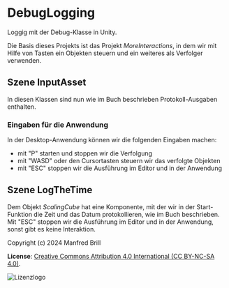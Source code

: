 # DebugLogging

Loggig mit der Debug-Klasse in Unity.

Die Basis dieses Projekts ist das Projekt *MoreInteractions*, in dem 
wir mit Hilfe von Tasten ein Objekten steuern und ein weiteres als Verfolger 
verwenden.

## Szene InputAsset
In diesen Klassen sind nun wie im Buch beschrieben Protokoll-Ausgaben enthalten.

### Eingaben für die Anwendung
In der Desktop-Anwendung können wir die folgenden Eingaben machen:

- mit "P" starten und stoppen wir die Verfolgung
- mit "WASD" oder den Cursortasten steuern wir das verfolgte Objekten
- mit "ESC" stoppen wir die Ausführung im Editor und in der Anwendung

## Szene LogTheTime
Dem Objekt *ScalingCube* hat eine Komponente, mit der wir in der Start-Funktion
die Zeit und das Datum protokollieren, wie im Buch beschrieben.
Mit "ESC" stoppen wir die Ausführung im Editor und in der Anwendung,
sonst gibt es keine Interaktion.


Copyright (c) 2024 Manfred Brill

**License**: [Creative Commons Attribution 4.0 International (CC BY-NC-SA 4.0)](https://creativecommons.org/licenses/by-nc-sa/4.0/).  

![Lizenzlogo](https://licensebuttons.net/l/by-nc-sa/3.0/de/88x31.png)

